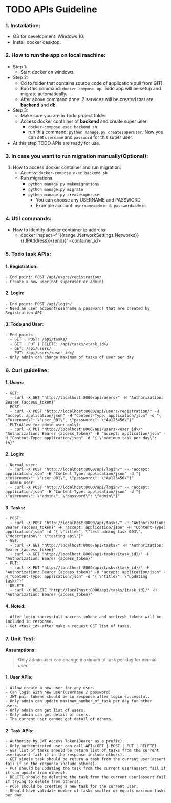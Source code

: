 # TODO APIs Guideline

### 1. Installation:

- OS for development: Windows 10.
- Install docker desktop.

### 2. How to run the app on local machine:

- Step 1:
  - Start docker on windows.
- Step 2:
  - Cd to folder that contains source code of application(pull from GIT).
  - Run this command: `docker-compose up`. Todo app will be setup and migrate automatically.
  - After above command done: 2 services will be created that are **backend** and **db**.
- Step 3:
  - Make sure you are in Todo project folder
  - Access docker container of **backend** and create super user:
    - `docker-compose exec backend sh`
    - run this command: `python manage.py createsuperuser`. Now you can set `username` and `password` for this super user.
- At this step TODO APIs are ready for use.

### 3. In case you want to run migration manually(Optional):

1.  How to access docker container and run migration:
    - Access: `docker-compose exec backend sh`
    - Run migrations:
      - `python manage.py makemigrations`
      - `python manage.py migrate`
      - `python manage.py createsuperuser`
        - You can choose any USERNAME and PASSWORD
        - Example account: `username=admin & password=admin`

### 4. Util commands:

- How to identify docker container ip address:
  - docker inspect -f '{{range .NetworkSettings.Networks}}{{.IPAddress}}{{end}}' <container_id>

### 5. Todo task APIs:

#### 1. Registration:

    - End point: POST /api/users/registration/
    - Create a new user(not superuser or admin)

#### 2. Login:

    - End point: POST /api/login/
    - Need an user account(username & password) that are created by Registration API

#### 3. Todo and User:

    - End points:
      - GET | POST: /api/tasks/
      - GET | PUT | DELETE: /api/tasks/<task_id>/
      - GET: /api/users/
      - PUT: /api/users/<user_id>/
    - Only admin can change maximum of tasks of user per day

### 6. Curl guideline:

#### 1. Users:

    - GET:
      - curl -X GET "http://localhost:8000/api/users/" -H "Authorization: Bearer {access_token}"
    - POST:
      - curl -X POST "http://localhost:8000/api/users/registration/" -H "accept: application/json" -H "Content-Type: application/json" -d "{ \"username\": \"user_001\", \"password\": \"Aa123456\"}"
    - PUT(Allow for admin user only):
      - curl -X PUT "http://localhost:8000/api/users/<user_id>/" "Authorization: Bearer {access_token}" -H "accept: application/json" -H "Content-Type: application/json" -d "{ \"maximum_task_per_day\": 15}"

#### 2. Login:

    - Normal user:
      - curl -X POST "http://localhost:8000/api/login/" -H "accept: application/json" -H "Content-Type: application/json" -d "{ \"username\": \"user_001\", \"password\": \"Aa123456\"}"
    - Admin user:
      - curl -X POST "http://localhost:8000/api/login/" -H "accept: application/json" -H "Content-Type: application/json" -d "{ \"username\": \"admin\", \"password\": \"admin\"}"

#### 3. Tasks:

    - POST:
      - curl -X POST "http://localhost:8000/api/tasks/" -H "Authorization: Bearer {access_token}" -H "accept: application/json" -H "Content-Type: application/json" -d "{ \"title\": \"test adding task 003\", \"description\": \"testing api\"}"
    - GET:
      - curl -X GET "http://localhost:8000/api/tasks/" -H "Authorization: Bearer {access_token}"
      - curl -X GET "http://localhost:8000/api/tasks/{task_id}/" -H "Authorization: Bearer {access_token}"
    - PUT:
      - curl -X PUT "http://localhost:8000/api/tasks/{task_id}/" -H "Authorization: Bearer {access_token}" -H "accept: application/json" -H "Content-Type: application/json" -d "{ \"title\": \"updating task\"}"
    - DELETE:
      - curl -X DELETE "http://localhost:8000/api/tasks/{task_id}/" -H "Authorization: Bearer {access_token}"

#### 4. Noted:

    - After login successfull <access_token> and <refresh_token> will be included in response.
    - Get <task_id> after make a request GET list of tasks.

### 7. Unit Test:

**Assumptions:**

> Only admin user can change maximum of task per day for normal user.

#### 1. User APIs:

    - Allow create a new user for any user.
    - Can login with new user(username / password).
    - JWT pair tokens should be in response after login successful.
    - Only admin can update maximum_number_of_task per day for other users.
    - Only admin can get list of users.
    - Only admin can get detail of users.
    - The current user cannot get detail of others.

#### 2. Task APIs:

    - Authorize by JWT Access Token(Bearer as a prefix).
    - Only authenticated user can call APIs(GET | POST | PUT | DELETE).
    - GET list of tasks should be return list of tasks from the current user(assert fail if in the response include others).
    - GET single task should be return a task from the current user(assert fail if in the response include others).
    - PUT should be updating the task from the current user(assert fail if it can update from others).
    - DELETE should be deleting the task from the current user(assert fail if trying to delete from others).
    - POST should be creating a new task for the current user.
    - Should have validate number of tasks smaller or equals maximum tasks per day.
